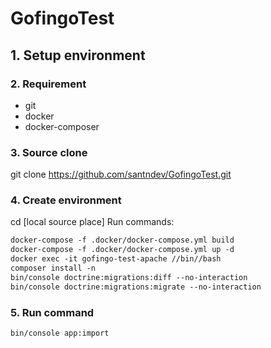 # GofingoTest

## 1. Setup environment

### 2. Requirement
- git
- docker
- docker-composer

### 3. Source clone
git clone https://github.com/santndev/GofingoTest.git

### 4. Create environment
cd [local source place]
Run commands:
```html
docker-compose -f .docker/docker-compose.yml build
docker-compose -f .docker/docker-compose.yml up -d
docker exec -it gofingo-test-apache //bin//bash
composer install -n
bin/console doctrine:migrations:diff --no-interaction
bin/console doctrine:migrations:migrate --no-interaction
```

### 5. Run command
```html
bin/console app:import
```
